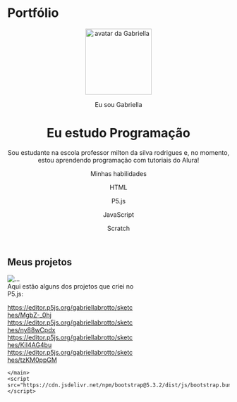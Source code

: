 # Portfólio
<!DOCTYPE html>
<html lang="pt-br">

<head>
    <meta charset="UTF-8">
    <meta name="viewport" content="width=device-width, initial-scale=1.0">
    <link href="https://cdn.jsdelivr.net/npm/bootstrap@5.3.2/dist/css/bootstrap.min.css" rel="stylesheet">
    <link rel="stylesheet" href="style.css">
    <title>Meu portfólio</title>
</head>

<body>
    <header class="container text-center">
        <img src="img/avatar-perfil.png" alt="avatar da Gabriella" class="rounded-circle" width="150" height="150" srcset="">
        <p class="lead">Eu sou Gabriella</p>
        <h1>Eu estudo Programação</h1>
        <p>Sou estudante na escola professor milton da silva rodrigues e, no momento, estou aprendendo
         programação com tutoriais do Alura!</p>
        <p>Minhas habilidades</p>
        <div>
            <p class="badge bg-secondary">HTML</p>
            <p class="badge bg-secondary">P5.js</p>
              <p class="badge bg-secondary">JavaScript</p>
            <p class="badge bg-secondary">Scratch</p>
        </div>
    </header>
    <main class="container">
        <h2>Meus projetos</h2>
        <div class="row">
            <div class="col-md-4">
                <div class="card" style="width: 18rem;">
                    <img src="..." class="card-img-top" alt="...">
                    <div class="card-body"
                      <p class="card-text">Aqui estão alguns dos projetos que criei no P5.js:</p>
                      <a href="#" class="btn btn-primary">https://editor.p5js.org/gabriellabrotto/sketches/MgbZ-_0hj
                        https://editor.p5js.org/gabriellabrotto/sketches/ny88wCpdx
                        https://editor.p5js.org/gabriellabrotto/sketches/KiI4AG4bu
                        https://editor.p5js.org/gabriellabrotto/sketches/tzKM0ppGM
                      </a>
                    </div>
                  </div>
            </div>
        </div>

    </main>
    <script src="https://cdn.jsdelivr.net/npm/bootstrap@5.3.2/dist/js/bootstrap.bundle.min.js"></script>
</body>
